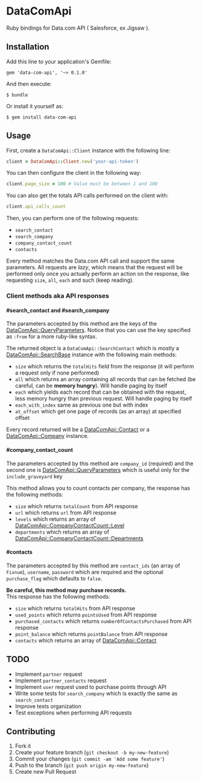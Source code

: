 # DataComApi

Ruby bindings for Data.com API ( Salesforce, ex Jigsaw ).

## Installation

Add this line to your application's Gemfile:

    gem 'data-com-api', '~> 0.1.0'

And then execute:

    $ bundle

Or install it yourself as:

    $ gem install data-com-api

## Usage

First, create a `DataComApi::Client` instance with the following line:

```ruby
client = DataComApi::Client.new('your-api-token')
```

You can then configure the client in the following way:

```ruby
client.page_size = 100 # Value must be between 1 and 100
```

You can also get the totals API calls performed on the client with:

```ruby
client.api_calls_count
```

Then, you can perform one of the following requests:

- `search_contact`
- `search_company`
- `company_contact_count`
- `contacts`

Every method matches the Data.com API call and support the same parameters. All requests are *lazy*,
which means that the request will be performed only once you actually perform an action on the response, like
requesting `size`, `all`, `each` and such (keep reading).

### Client methods aka API responses
#### #search\_contact and #search\_company

The parameters accepted by this method are the keys of the [DataComApi::QueryParameters](https://github.com/Fire-Dragon-DoL/data-com-api/blob/master/lib/data-com-api/query_parameters.rb). Notice that you can use the key specified as `:from` for a more ruby-like
syntax.

The returned object is a `DataComApi::SearchContact` which is mostly a [DataComApi::SearchBase](https://github.com/Fire-Dragon-DoL/data-com-api/blob/master/lib/data-com-api/responses/search_base.rb) instance with the following main methods:
- `size` which returns the `totalHits` field from the response
  (it will perform a request only if none performed)
- `all` which returns an array containing all records that can be fetched
  (be careful, can be **memory hungry**). Will handle paging by itself
- `each` which yields each record that can be obtained with the request, less memory hungry than previous
  request. Will handle paging by itself
- `each_with_index` same as previous one but with index
- `at_offset` which get one page of records (as an array) at specified offset

Every record returned will be a [DataComApi::Contact](https://github.com/Fire-Dragon-DoL/data-com-api/blob/master/lib/data-com-api/contact.rb) or a [DataComApi::Company](https://github.com/Fire-Dragon-DoL/data-com-api/blob/master/lib/data-com-api/company.rb) instance.

#### #company\_contact\_count

The parameters accepted by this method are `company_id` (required) and the second one is [DataComApi::QueryParameters](https://github.com/Fire-Dragon-DoL/data-com-api/blob/master/lib/data-com-api/query_parameters.rb) which is useful only for the `include_graveyard` key

This method allows you to count contacts per company, the response has the following methods:
- `size` which returns `totalCount` from API response
- `url` which returns `url` from API response
- `levels` which returns an array of [DataComApi::CompanyContactCount::Level](https://github.com/Fire-Dragon-DoL/data-com-api/blob/master/lib/data-com-api/company_contact_count/level.rb)
- `departments` which returns an array of [DataComApi::CompanyContactCount::Departments](https://github.com/Fire-Dragon-DoL/data-com-api/blob/master/lib/data-com-api/company_contact_count/department.rb)

#### #contacts

The parameters accepted by this method are `contact_ids` (an array of `Fixnum`), `username`, `password`
which are required and the optional `purchase_flag` which defaults to `false`.

**Be careful, this method may purchase records.**  
This response has the following methods:
- `size` which returns `totalHits` from API response
- `used_points` which returns `pointsUsed` from API response
- `purchased_contacts` which returns `numberOfContactsPurchased` from API response
- `point_balance` which returns `pointBalance` from API response
- `contacts` which returns an array of [DataComApi::Contact](https://github.com/Fire-Dragon-DoL/data-com-api/blob/master/lib/data-com-api/contact.rb)

## TODO

- Implement `partner` request
- Implement `partner_contacts` request
- Implement `user` request used to purchase points through API
- Write some tests for `search_company` which is exactly the same as
  `search_contact`
- Improve tests organization
- Test exceptions when performing API requests

## Contributing

1. Fork it
2. Create your feature branch (`git checkout -b my-new-feature`)
3. Commit your changes (`git commit -am 'Add some feature'`)
4. Push to the branch (`git push origin my-new-feature`)
5. Create new Pull Request
